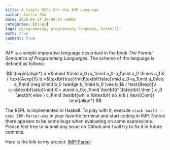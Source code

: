 ```yaml
---
title: A Simple REPL For the IMP Language
author: Austin Zhu
date: 2020-09-24 20:00:34 +0900
categories: [Blogs]
tags: [programming, programming language, haskell]
math: true
comment: true
---
```


IMP is a simple imperative language described in the book *The Formal Semantics of Programming Languages*. The schema of the language is defined as follows:


$$
\begin{align*}
a:=&n\mid X\mid a_0+a_1\mid a_0-a_1\mid a_0
\times a_1 & (
\text{Aexp})\\
b:=&\textbf{true}\mid\textbf{false}\mid a_0=a_1\mid a_0\leq a_1\mid \neg b\mid b_0 \wedge b_1\mid b_0 \vee b_1& (
\text{Bexp})\\
c:=&\textbf{skip}\mid X:= a\mid c_0;c_1\mid \textbf{if }b\textbf{ then } c_0 \textbf{ else } c_1\mid \textbf{while }b\textbf{ do }c& (
\text{Com})
\end{align*}
$$


The REPL is implemented in Haskell. To play with it, execute `stack build --exec IMP-Parser-exe` in your favorite terminal and start coding in IMP. Notice there appears to be some bugs when evaluating on some expressions. Please feel free to submit any issue on Github and I will try to fix it in future commits.

Here is the link to my project: [IMP-Parser](https://github.com/AustinZhu/IMP-Parser)